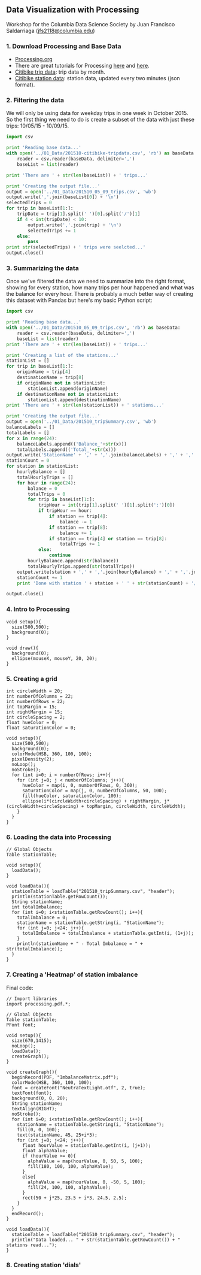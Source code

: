 ## Data Visualization with Processing
Workshop for the Columbia Data Science Society by Juan Francisco Saldarriaga (jfs2118@columbia.edu)

### 1. Download Processing and Base Data
* [Processing.org](https://processing.org/)
* There are great tutorials for Processing [here](https://processing.org/tutorials/) and [here](https://www.youtube.com/user/shiffman/playlists?sort=dd&shelf_id=2&view=50).
* [Citibike trip data](https://www.citibikenyc.com/system-data): trip data by month.
* [Citibike station data](https://feeds.citibikenyc.com/stations/stations.json): station data, updated every two minutes (json format).

### 2. Filtering the data
We will only be using data for weekday trips in one week in October 2015. So the first thing we need to do is create a subset of the data with just these trips: 10/05/15 - 10/09/15.
```python
import csv

print 'Reading base data...'
with open('../01_Data/201510-citibike-tripdata.csv', 'rb') as baseData:
    reader = csv.reader(baseData, delimiter=',')
    baseList = list(reader)

print 'There are ' + str(len(baseList)) + ' trips...'

print 'Creating the output file...'
output = open('../01_Data/201510_05_09_trips.csv', 'wb')
output.write(','.join(baseList[0]) + '\n')
selectedTrips = 0
for trip in baseList[1:]:
    tripDate = trip[1].split(' ')[0].split('/')[1]
    if 4 < int(tripDate) < 10:
        output.write(','.join(trip) + '\n')
        selectedTrips += 1
    else:
        pass
print str(selectedTrips) + ' trips were seelcted...'
output.close()
```

### 3. Summarizing the data
Once we've filtered the data we need to summarize into the right format, showing for every station, how many trips per hour happened and what was the balance for every hour. There is probably a much better way of creating this dataset with Pandas but here's my basic Python script:
```python
import csv

print 'Reading base data...'
with open('../01_Data/201510_05_09_trips.csv', 'rb') as baseData:
    reader = csv.reader(baseData, delimiter=',')
    baseList = list(reader)
print 'There are ' + str(len(baseList)) + ' trips...'

print 'Creating a list of the stations...'
stationList = []
for trip in baseList[1:]:
    originName = trip[4]
    destinationName = trip[8]
    if originName not in stationList:
        stationList.append(originName)
    if destinationName not in stationList:
        stationList.append(destinationName)
print 'There are ' + str(len(stationList)) + ' stations...'

print 'Creating the output file...'
output = open('../01_Data/201510_tripSummary.csv', 'wb')
balanceLabels = []
totalLabels = []
for x in range(24):
    balanceLabels.append(('Balance_'+str(x)))
    totalLabels.append(('Total_'+str(x)))
output.write('StationName' + ',' + ','.join(balanceLabels) + ',' + ','.join(totalLabels) + '\n')
stationCount = 0
for station in stationList:
    hourlyBalance = []
    totalHourlyTrips = []
    for hour in range(24):
        balance = 0
        totalTrips = 0
        for trip in baseList[1:]:
            tripHour = int(trip[1].split(' ')[1].split(':')[0])
            if tripHour == hour:
                if station == trip[4]:
                    balance -= 1
                if station == trip[8]:
                    balance += 1
                if station == trip[4] or station == trip[8]:
                    totalTrips += 1
            else:
                continue
        hourlyBalance.append(str(balance))
        totalHourlyTrips.append(str(totalTrips))
    output.write(station + ',' + ','.join(hourlyBalance) + ',' + ','.join(totalHourlyTrips) + '\n')
    stationCount += 1
    print 'Done with station ' + station + ' ' + str(stationCount) + '/' + str(len(stationList))

output.close()
```

### 4. Intro to Processing
```Processing
void setup(){
  size(500,500);
  background(0);
}

void draw(){
  background(0);
  ellipse(mouseX, mouseY, 20, 20);
}
```

### 5. Creating a grid
```Processing
int circleWidth = 20;
int numberOfColumns = 22;
int numberOfRows = 22;
int topMargin = 15;
int rightMargin = 15;
int circleSpacing = 2;
float hueColor = 0;
float saturationColor = 0;

void setup(){
  size(500,500);
  background(0);
  colorMode(HSB, 360, 100, 100);
  pixelDensity(2);
  noLoop();
  noStroke();
  for (int i=0; i < numberOfRows; i++){
    for (int j=0; j < numberOfColumns; j++){
      hueColor = map(i, 0, numberOfRows, 0, 360);
      saturationColor = map(j, 0, numberOfColumns, 50, 100);
      fill(hueColor, saturationColor, 100);
      ellipse(i*(circleWidth+circleSpacing) + rightMargin, j*(circleWidth+circleSpacing) + topMargin, circleWidth, circleWidth);
    }
  }
}
```

### 6. Loading the data into Processing
```Processing
// Global Objects
Table stationTable;

void setup(){
  loadData();
}

void loadData(){
  stationTable = loadTable("201510_tripSummary.csv", "header");
  println(stationTable.getRowCount());
  String stationName;
  int totalImbalance;
  for (int i=0; i<stationTable.getRowCount(); i++){
    totalImbalance = 0;
    stationName = stationTable.getString(i, "StationName");
    for (int j=0; j<24; j++){
      totalImbalance = totalImbalance + stationTable.getInt(i, (1+j));
    }
    println(stationName + " - Total Imbalance = " + str(totalImbalance));
  }
}
```
### 7. Creating a 'Heatmap' of station imbalance
Final code:
```Processing
// Import libraries
import processing.pdf.*;

// Global Objects
Table stationTable;
PFont font;

void setup(){
  size(670,1415);
  noLoop();
  loadData();
  createGraph();
}

void createGraph(){
  beginRecord(PDF, "ImbalanceMatrix.pdf");
  colorMode(HSB, 360, 100, 100);
  font = createFont("NeutraTextLight.otf", 2, true);
  textFont(font);
  background(0, 0, 20);
  String stationName;
  textAlign(RIGHT);
  noStroke();
  for (int i=0; i<stationTable.getRowCount(); i++){
    stationName = stationTable.getString(i, "StationName");
    fill(0, 0, 100);
    text(stationName, 45, 25+i*3);
    for (int j=0; j<24; j++){
      float hourValue = stationTable.getInt(i, (j+1));
      float alphaValue;
      if (hourValue >= 0){
        alphaValue = map(hourValue, 0, 50, 5, 100);
        fill(180, 100, 100, alphaValue);
      }
      else{
        alphaValue = map(hourValue, 0, -50, 5, 100);
        fill(24, 100, 100, alphaValue);
      }
      rect(50 + j*25, 23.5 + i*3, 24.5, 2.5);
    }
  }
  endRecord();
}

void loadData(){
  stationTable = loadTable("201510_tripSummary.csv", "header");
  println("Data loaded... " + str(stationTable.getRowCount()) + " stations read...");
}
```

### 8. Creating station 'dials'